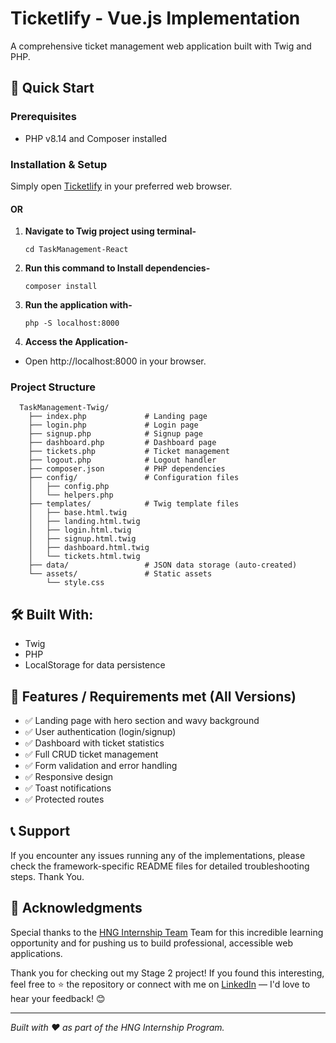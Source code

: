 # Ticketlify - Vue.js Implementation

A comprehensive ticket management web application built with Twig and PHP.

## 🚀 Quick Start

### Prerequisites
- PHP v8.14 and Composer installed

### Installation & Setup

Simply open [Ticketlify](https://twig-hng-stage2.wuaze.com/index.php) in your preferred web browser.

#### OR

1. **Navigate to Twig project using terminal-**
   ```terminal
   cd TaskManagement-React

2. **Run this command to Install dependencies-**
   ```terminal
   composer install

3. **Run the application with-**
   ```terminal
   php -S localhost:8000

4. **Access the Application-**
- Open http://localhost:8000 in your browser.

### Project Structure

```
  TaskManagement-Twig/
    ├── index.php             # Landing page
    ├── login.php             # Login page
    ├── signup.php            # Signup page
    ├── dashboard.php         # Dashboard page
    ├── tickets.php           # Ticket management
    ├── logout.php            # Logout handler
    ├── composer.json         # PHP dependencies
    ├── config/               # Configuration files
    │   ├── config.php
    │   └── helpers.php
    ├── templates/            # Twig template files
    │   ├── base.html.twig
    │   ├── landing.html.twig
    │   ├── login.html.twig
    │   ├── signup.html.twig
    │   ├── dashboard.html.twig
    │   └── tickets.html.twig
    ├── data/                 # JSON data storage (auto-created)
    └── assets/               # Static assets
        └── style.css
```

## 🛠️ Built With:
- Twig
- PHP
- LocalStorage for data persistence

## 📱 Features / Requirements met (All Versions)

- ✅ Landing page with hero section and wavy background
- ✅ User authentication (login/signup)
- ✅ Dashboard with ticket statistics
- ✅ Full CRUD ticket management
- ✅ Form validation and error handling
- ✅ Responsive design
- ✅ Toast notifications
- ✅ Protected routes


## 📞 Support

If you encounter any issues running any of the implementations, please check the framework-specific README files for detailed troubleshooting steps. Thank You.

## 🙏 Acknowledgments

Special thanks to the [HNG Internship Team](https://hng.tech/internship) Team for this incredible learning opportunity and for pushing us to build professional, accessible web applications.

Thank you for checking out my Stage 2 project! If you found this interesting, feel free to ⭐ the repository or connect with me on [LinkedIn](https://www.linkedin.com/in/edidiong-ekaette) — I'd love to hear your feedback! 😊

------

*Built with ❤️ as part of the HNG Internship Program.*
